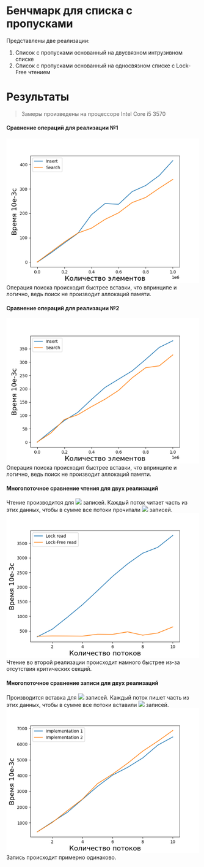 # Бенчмарк для списка с пропусками

Представлены две реализации:
1. Список с пропусками основанный на двусвязном интрузивном списке
2. Список с пропусками основанный на односвязном списке с Lock-Free чтением

Результаты
========================================
> Замеры произведены на процессоре Intel Core i5 3570

#### Сравнение операций для реализации №1
![](./SkipList.png "Операции над реализацией №1")  
Операция поиска происходит быстрее вставки, что впринципе и логично, ведь поиск не производит аллокаций памяти.  

#### Сравнение операций для реализации №2
![](./LockFreeSkipList.png "Операции над реализацией №2")  
Операция поиска происходит быстрее вставки, что впринципе и логично, ведь поиск не производит аллокаций памяти.  

#### Многопоточное сравнение чтения для двух реализаций
Чтение производится для ![](https://latex.codecogs.com/png.latex?10^{6})  записей. Каждый поток читает часть из этих данных, чтобы в сумме все потоки прочитали ![](https://latex.codecogs.com/png.latex?10^{6})  записей.  
![](./FindMultiThread.png "Многопоточное сравнение чтения для двух реализаций")  
Чтение во второй реализации происходит намного быстрее из-за отсутствия критических секций.

#### Многопоточное сравнение записи для двух реализаций
Производится вставка для ![](https://latex.codecogs.com/png.latex?10^{6}) записей. Каждый поток пишет часть из этих данных, чтобы в сумме все потоки вставили ![](https://latex.codecogs.com/png.latex?10^{6}) записей.  
![](./SetMultiThread.png "Многопоточное сравнение чтения для двух реализаций")  
Запись происходит примерно одинаково.

